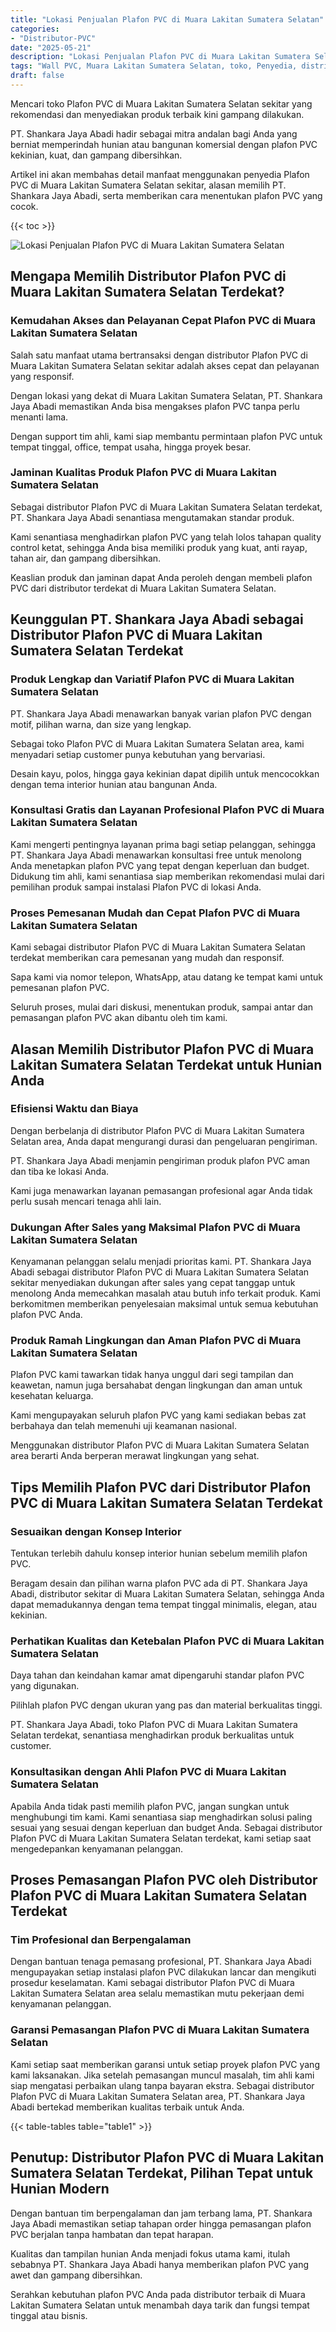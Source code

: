 ```yaml
---
title: "Lokasi Penjualan Plafon PVC di Muara Lakitan Sumatera Selatan"
categories: 
- "Distributor-PVC"
date: "2025-05-21"
description: "Lokasi Penjualan Plafon PVC di Muara Lakitan Sumatera Selatan untuk tempat tinggal, office, serta toko. Panel terbaik, beragam motif, pilihan warna modern, beserta jasa penempatan dikerjakan oleh tim profesional dan jaminan resmi!|Layanan distribusi Plafon PVC di Muara Lakitan Sumatera Selatan bagi kebutuhan hunian, perkantoran, maupun toko, beserta material terbaik dan pemasangan oleh tenaga ahli berpengalaman dan garansi resmi.|Pilihan Plafon PVC di Muara Lakitan Sumatera Selatan yang terbukti bagi tempat tinggal, kantor, dan ritel, dengan panel terbaik dan instalasi ditangani oleh teknisi ahli dan kepastian resmi.|Penjualan Plafon PVC di Muara Lakitan Sumatera Selatan untuk hunian, office, serta toko, beserta material unggulan dan instalasi dikerjakan oleh tenaga ahli berpengalaman, disertai beserta jaminan resmi.}"
tags: "Wall PVC, Muara Lakitan Sumatera Selatan, toko, Penyedia, distributor"
draft: false
---
```


Mencari toko Plafon PVC di Muara Lakitan Sumatera Selatan sekitar yang rekomendasi dan menyediakan produk terbaik kini gampang dilakukan.

PT. Shankara Jaya Abadi hadir sebagai mitra andalan bagi Anda yang berniat memperindah hunian atau bangunan komersial dengan plafon PVC kekinian, kuat, dan gampang dibersihkan.

Artikel ini akan membahas detail manfaat menggunakan penyedia Plafon PVC di Muara Lakitan Sumatera Selatan sekitar, alasan memilih PT. Shankara Jaya Abadi, serta memberikan cara menentukan plafon PVC yang cocok.

{{< toc >}}

![Lokasi Penjualan Plafon PVC di Muara Lakitan Sumatera Selatan](/images/Distributor-PVC/Lokasi-Penjualan-Plafon-PVC-di-Muara-Lakitan-Sumatera-Selatan.png)


## Mengapa Memilih Distributor Plafon PVC di Muara Lakitan Sumatera Selatan Terdekat?

### Kemudahan Akses dan Pelayanan Cepat Plafon PVC di Muara Lakitan Sumatera Selatan

Salah satu manfaat utama bertransaksi dengan distributor Plafon PVC di Muara Lakitan Sumatera Selatan sekitar adalah akses cepat dan pelayanan yang responsif.

Dengan lokasi yang dekat di Muara Lakitan Sumatera Selatan, PT. Shankara Jaya Abadi memastikan Anda bisa mengakses plafon PVC tanpa perlu menanti lama.

Dengan support tim ahli, kami siap membantu permintaan plafon PVC untuk tempat tinggal, office, tempat usaha, hingga proyek besar.

### Jaminan Kualitas Produk Plafon PVC di Muara Lakitan Sumatera Selatan

Sebagai distributor Plafon PVC di Muara Lakitan Sumatera Selatan terdekat, PT. Shankara Jaya Abadi senantiasa mengutamakan standar produk.

Kami senantiasa menghadirkan plafon PVC yang telah lolos tahapan quality control ketat, sehingga Anda bisa memiliki produk yang kuat, anti rayap, tahan air, dan gampang dibersihkan.

Keaslian produk dan jaminan dapat Anda peroleh dengan membeli plafon PVC dari distributor terdekat di Muara Lakitan Sumatera Selatan.

## Keunggulan PT. Shankara Jaya Abadi sebagai Distributor Plafon PVC di Muara Lakitan Sumatera Selatan Terdekat

### Produk Lengkap dan Variatif Plafon PVC di Muara Lakitan Sumatera Selatan

PT. Shankara Jaya Abadi menawarkan banyak varian plafon PVC dengan motif, pilihan warna, dan size yang lengkap.

Sebagai toko Plafon PVC di Muara Lakitan Sumatera Selatan area, kami menyadari setiap customer punya kebutuhan yang bervariasi.

Desain kayu, polos, hingga gaya kekinian dapat dipilih untuk mencocokkan dengan tema interior hunian atau bangunan Anda.

### Konsultasi Gratis dan Layanan Profesional Plafon PVC di Muara Lakitan Sumatera Selatan

Kami mengerti pentingnya layanan prima bagi setiap pelanggan, sehingga PT. Shankara Jaya Abadi menawarkan konsultasi free untuk menolong Anda menetapkan plafon PVC yang tepat dengan keperluan dan budget. Didukung tim ahli, kami senantiasa siap memberikan rekomendasi mulai dari pemilihan produk sampai instalasi Plafon PVC di lokasi Anda.

### Proses Pemesanan Mudah dan Cepat Plafon PVC di Muara Lakitan Sumatera Selatan

Kami sebagai distributor Plafon PVC di Muara Lakitan Sumatera Selatan terdekat memberikan cara pemesanan yang mudah dan responsif.

Sapa kami via nomor telepon, WhatsApp, atau datang ke tempat kami untuk pemesanan plafon PVC.

Seluruh proses, mulai dari diskusi, menentukan produk, sampai antar dan pemasangan plafon PVC akan dibantu oleh tim kami.

## Alasan Memilih Distributor Plafon PVC di Muara Lakitan Sumatera Selatan Terdekat untuk Hunian Anda

### Efisiensi Waktu dan Biaya

Dengan berbelanja di distributor Plafon PVC di Muara Lakitan Sumatera Selatan area, Anda dapat mengurangi durasi dan pengeluaran pengiriman.

PT. Shankara Jaya Abadi menjamin pengiriman produk plafon PVC aman dan tiba ke lokasi Anda.

Kami juga menawarkan layanan pemasangan profesional agar Anda tidak perlu susah mencari tenaga ahli lain.

### Dukungan After Sales yang Maksimal Plafon PVC di Muara Lakitan Sumatera Selatan

Kenyamanan pelanggan selalu menjadi prioritas kami. PT. Shankara Jaya Abadi sebagai distributor Plafon PVC di Muara Lakitan Sumatera Selatan sekitar menyediakan dukungan after sales yang cepat tanggap untuk menolong Anda memecahkan masalah atau butuh info terkait produk. Kami berkomitmen memberikan penyelesaian maksimal untuk semua kebutuhan plafon PVC Anda.

### Produk Ramah Lingkungan dan Aman Plafon PVC di Muara Lakitan Sumatera Selatan

Plafon PVC kami tawarkan tidak hanya unggul dari segi tampilan dan keawetan, namun juga bersahabat dengan lingkungan dan aman untuk kesehatan keluarga.

Kami mengupayakan seluruh plafon PVC yang kami sediakan bebas zat berbahaya dan telah memenuhi uji keamanan nasional.

Menggunakan distributor Plafon PVC di Muara Lakitan Sumatera Selatan area berarti Anda berperan merawat lingkungan yang sehat.

## Tips Memilih Plafon PVC dari Distributor Plafon PVC di Muara Lakitan Sumatera Selatan Terdekat

### Sesuaikan dengan Konsep Interior

Tentukan terlebih dahulu konsep interior hunian sebelum memilih plafon PVC.

Beragam desain dan pilihan warna plafon PVC ada di PT. Shankara Jaya Abadi, distributor sekitar di Muara Lakitan Sumatera Selatan, sehingga Anda dapat memadukannya dengan tema tempat tinggal minimalis, elegan, atau kekinian.

### Perhatikan Kualitas dan Ketebalan Plafon PVC di Muara Lakitan Sumatera Selatan

Daya tahan dan keindahan kamar amat dipengaruhi standar plafon PVC yang digunakan.

Pilihlah plafon PVC dengan ukuran yang pas dan material berkualitas tinggi.

PT. Shankara Jaya Abadi, toko Plafon PVC di Muara Lakitan Sumatera Selatan terdekat, senantiasa menghadirkan produk berkualitas untuk customer.

### Konsultasikan dengan Ahli Plafon PVC di Muara Lakitan Sumatera Selatan

Apabila Anda tidak pasti memilih plafon PVC, jangan sungkan untuk menghubungi tim kami. Kami senantiasa siap menghadirkan solusi paling sesuai yang sesuai dengan keperluan dan budget Anda. Sebagai distributor Plafon PVC di Muara Lakitan Sumatera Selatan terdekat, kami setiap saat mengedepankan kenyamanan pelanggan.

## Proses Pemasangan Plafon PVC oleh Distributor Plafon PVC di Muara Lakitan Sumatera Selatan Terdekat

### Tim Profesional dan Berpengalaman

Dengan bantuan tenaga pemasang profesional, PT. Shankara Jaya Abadi mengupayakan setiap instalasi plafon PVC dilakukan lancar dan mengikuti prosedur keselamatan. Kami sebagai distributor Plafon PVC di Muara Lakitan Sumatera Selatan area selalu memastikan mutu pekerjaan demi kenyamanan pelanggan.

### Garansi Pemasangan Plafon PVC di Muara Lakitan Sumatera Selatan

Kami setiap saat memberikan garansi untuk setiap proyek plafon PVC yang kami laksanakan. Jika setelah pemasangan muncul masalah, tim ahli kami siap mengatasi perbaikan ulang tanpa bayaran ekstra. Sebagai distributor Plafon PVC di Muara Lakitan Sumatera Selatan area, PT. Shankara Jaya Abadi bertekad memberikan kualitas terbaik untuk Anda.

{{< table-tables table="table1" >}}

## Penutup: Distributor Plafon PVC di Muara Lakitan Sumatera Selatan Terdekat, Pilihan Tepat untuk Hunian Modern

Dengan bantuan tim berpengalaman dan jam terbang lama, PT. Shankara Jaya Abadi memastikan setiap tahapan order hingga pemasangan plafon PVC berjalan tanpa hambatan dan tepat harapan.

Kualitas dan tampilan hunian Anda menjadi fokus utama kami, itulah sebabnya PT. Shankara Jaya Abadi hanya memberikan plafon PVC yang awet dan gampang dibersihkan.

Serahkan kebutuhan plafon PVC Anda pada distributor terbaik di Muara Lakitan Sumatera Selatan untuk menambah daya tarik dan fungsi tempat tinggal atau bisnis.